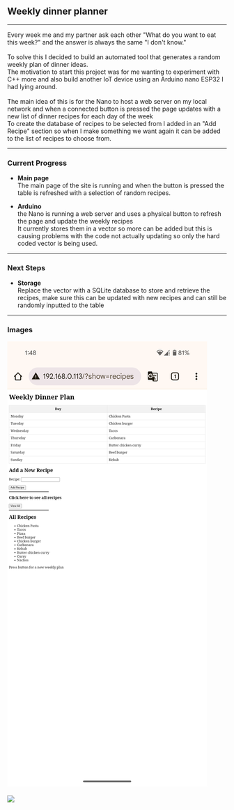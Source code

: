 ## Weekly dinner planner

---

Every week me and my partner ask each other "What do you want to eat this week?" and the answer is always the same "I don't know."<br><br>
To solve this I decided to build an automated tool that generates a random weekly plan of dinner ideas.<br>
The motivation to start this project was for me wanting to experiment with C++ more and also build another IoT device using an Arduino nano ESP32 I had lying around.
<br><br>The main idea of this is for the Nano to host a web server on my local network and when a connected button is pressed the page updates with a new list of dinner recipes for each day of the week<br>
To create the database of recipes to be selected from I added in an "Add Recipe" section so when I make something we want again it can be added to the list of recipes to choose from.

--- 
### Current Progress

- **Main page**<br> The main page of the site is running and when the button is pressed the table is refreshed with a selection of random recipes.

- **Arduino**<br> the Nano is running a web server and uses a physical button to refresh the page and update the weekly recipes<br>It currently stores them in a vector so more can be added but this is causing problems with the code not actually updating so only the hard coded vector is being used.

---

### Next Steps

- **Storage**<br> Replace the vector with a SQLite database to store and retrieve the recipes, make sure this can be updated with new recipes and can still be randomly inputted to the table
--- 
### Images

<img SRC="Images/webPage.png"><br><br>
<img SRC="Images/Nano_button.jpg"><br>
